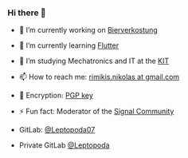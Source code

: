 ### Hi there 👋

<!--
**Leptopoda/Leptopoda** is a ✨ _special_ ✨ repository because its `README.md` (this file) appears on your GitHub profile.

Here are some ideas to get you started:

- 🔭 I’m currently working on ...
- 🌱 I’m currently learning ...
- 👯 I’m looking to collaborate on ...
- 🤔 I’m looking for help with ...
- 💬 Ask me about ...
- 📫 How to reach me: ...
- 😄 Pronouns: ...
- ⚡ Fun fact: ...
-->

- 🔭 I’m currently working on [Bierverkostung](https://gitlab.rimikis.de/Leptopoda/bierverkostung)
- 🌱 I’m currently learning [Flutter](https://flutter.dev)
- 🏫 I’m studying Mechatronics and IT at the [KIT](https://www.kit.edu) 
- 📫 How to reach me: [rimikis.nikolas at gmail.com](mailto:rimikis.nikolas+development.github@gmail.com)
- 🔐 Encryption: [PGP key](https://www.rimikis.de/nikolas/OpenPGP.txt)
- ⚡ Fun fact: Moderator of the [Signal Community](https://community.signalusers.org)

- GitLab: [@Leptopoda07](https://gitlab.com/Leptopoda07/)
- Private GitLab [@Leptopoda](https://gitlab.rimikis.de/Leptopoda/)
